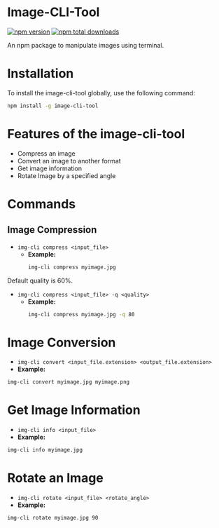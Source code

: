 # Image-CLI-Tool 

[![npm version](https://img.shields.io/npm/v/image-cli-tool.svg)](https://www.npmjs.com/package/image-cli-tool)
[![npm total downloads](https://img.shields.io/npm/dt/image-cli-tool.svg)](https://www.npmjs.com/package/image-cli-tool)

An npm package to manipulate images using terminal.

# Installation

To install the image-cli-tool globally, use the following command:
```bash
npm install -g image-cli-tool
```

# Features of the image-cli-tool

- Compress an image
- Convert an image to another format
- Get image information
- Rotate Image by a specified angle

# Commands

## Image Compression

- `img-cli compress <input_file>`
  - **Example:**
    ```bash
    img-cli compress myimage.jpg
    ```

Default quality is 60%. 
- `img-cli compress <input_file> -q <quality>`
  - **Example:**
    ```bash
    img-cli compress myimage.jpg -q 80
    ```

# Image Conversion

- `img-cli convert <input_file.extension> <output_file.extension>`
- **Example:**
```bash
img-cli convert myimage.jpg myimage.png
```

# Get Image Information

- `img-cli info <input_file>`
- **Example:**
```bash
img-cli info myimage.jpg
```

 # Rotate an Image 

 - `img-cli rotate <input_file> <rotate_angle>`
 - **Example:**
 ```bash
 img-cli rotate myimage.jpg 90
 ```